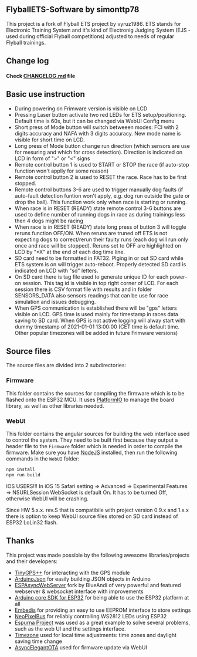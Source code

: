 ## FlyballETS-Software by simonttp78

This project is a fork of Flyball ETS project by vyruz1986.
ETS stands for Electronic Training System and it's kind of Electronig Judging System (EJS - used during official Flyball competitions) adjusted to needs of regular Flyball trainings.

## Change log

#### Check [CHANGELOG.md](https://github.com/simonttp78/FlyballETS-Software/blob/master/CHANGELOG.md) file

## Basic use instruction
- During powering on Frimware version is visible on LCD
- Pressing Laser button activate two red LEDs for ETS setup/positioning. Default time is 60s, but it can be changed via WebUI Config menu
- Short press of Mode button will switch betweeen modes: FCI with 2 digits accuracy and NAFA with 3 digits accuracy. New mode name is visible for short time on LCD.
- Long press of Mode button change run direction (which sensors are use for mesuring and which for cross detection). Direction is indicated on LCD in form of ">" or "<" signs
- Remote control button 1 is used to START or STOP the race (if auto-stop function won't applly for some reason)
- Remote control button 2 is used to RESET the race. Race has to be first stopped.
- Remote control buttons 3-6 are used to trigger manually dog faults (if auto-fault detection funtion won't apply, e.g. dog run outside the gate or drop the ball). This function work only when race is starting or running.
- When race is in RESET (READY) state remote control 3-6 buttons are used to define number of running dogs in race as during trainings less then 4 dogs might be racing
- When race is in RESET (READY) state long press of button 3 will toggle reruns function OFF/ON. When reruns are truned off ETS is not expecting dogs to correct/rerun their faulty runs (each dog will run only once and race will be stopped). Reruns set to OFF are highlighted on LCD by "*X" at the end of each dog time line.
- SD card need to be formatted in FAT32. Plging in or out SD card while ETS system is on will trigger auto-reboot. Properly detected SD card is indicated on LCD with "sd" letters.
- On SD card there is tag file used to generate unique ID for each power-on session. This tag id is visible in top right corner of LCD. For each session there is CSV format file with results and in folder SENSORS_DATA also sensors readings that can be use for race simulation and issues debugging.
- When GPS communication is established there will be "gps" letters visible on LCD. GPS time is used mainly for timestamp in races data saving to SD card. When GPS is not active logging will alway start with dummy timestamp of 2021-01-01 13:00:00 (CET time is default time. Other popular timezones will be added in future Frimware versions)


## Source files

The source files are divided into 2 subdirectories:

### Firmware

This folder contains the sources for compiling the firmware which is to be flashed onto the ESP32 MCU.
It uses [PlatformIO](https://platformio.org/) to manage the board library, as well as other libraries needed.

### WebUI

This folder contains the angular sources for building the web interface used to control the system.
They need to be built first because they output a header file to the `Firmware` folder which is needed in order to compile the firmware.
Make sure you have [NodeJS](https://nodejs.org/en/download/) installed, then run the following commands in the `WebUI` folder:

```bash
npm install
npm run build
```

IOS USERS!!!
In iOS 15 Safari setting => Advanced => Experimental Features => NSURLSession WebSocket is default On. It has to be turned Off, otherwise WebUI will be crashing.

Since HW 5.x.x. rev.S that is compatibile with project version 0.9.x and 1.x.x there is option to keep WebUI source files stored on SD card instead of ESP32 LoLin32 flash.

## Thanks

This project was made possible by the following awesome libraries/projects and their developers:

- [TinyGPS++](http://arduiniana.org/libraries/tinygpsplus/) for interacting with the GPS module
- [ArduinoJson](https://github.com/bblanchon/ArduinoJson) for easily building JSON objects in Arduino
- [ESPAsyncWebServer](https://github.com/BlueAndi/ESPAsyncWebServer) fork by BlueAndi of very powerful and featured webserver & websocket interface with improvements
- [Arduino core SDK for ESP32](https://github.com/espressif/arduino-esp32) for being able to use the ESP32 platform at all
- [Embedis](https://github.com/thingSoC/embedis) for providing an easy to use EEPROM interface to store settings
- [NeoPixelBus](https://github.com/Makuna/NeoPixelBus) for reliably controlling WS2812 LEDs using ESP32
- [Espurna Project](https://github.com/xoseperez/espurna) was used as a great example to solve several problems, such as the web UI and the settings interface.
- [Timezone](https://github.com/JChristensen/Timezone) used for local time adjustments: time zones and daylight saving time change
- [AsyncElegantOTA](https://github.com/ayushsharma82/AsyncElegantOTA) used for firmware update via WebUI
